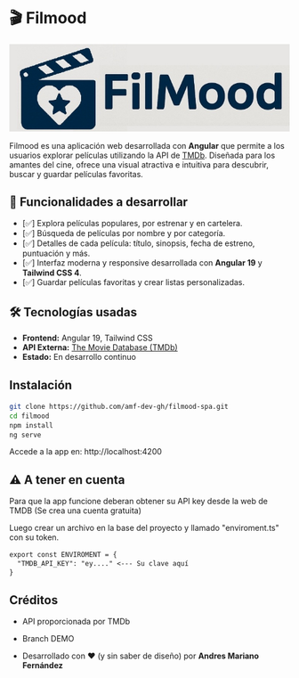 # 🎬 Filmood
![Filmood Logo](public/images/logo.jpg)

Filmood es una aplicación web desarrollada con **Angular** que permite a los usuarios explorar películas utilizando la API de [TMDb](https://www.themoviedb.org/). Diseñada para los amantes del cine, ofrece una visual atractiva e intuitiva para descubrir, buscar y guardar películas favoritas.


## 🚀 Funcionalidades a desarrollar

- [✅] Explora películas populares, por estrenar y en cartelera.
- [✅] Búsqueda de películas por nombre y por categoría.
- [✅] Detalles de cada película: título, sinopsis, fecha de estreno, puntuación y más.
- [✅] Interfaz moderna y responsive desarrollada con **Angular 19** y **Tailwind CSS 4**.
- [✅] Guardar películas favoritas y crear listas personalizadas.

## 🛠️ Tecnologías usadas

- **Frontend:** Angular 19, Tailwind CSS
- **API Externa:** [The Movie Database (TMDb)](https://www.themoviedb.org/)
- **Estado:** En desarrollo continuo


## Instalación

```bash
git clone https://github.com/amf-dev-gh/filmood-spa.git
cd filmood
npm install
ng serve
```

Accede a la app en: http://localhost:4200

## ⚠️ A tener en cuenta

Para que la app funcione deberan obtener su API key desde la web de TMDB (Se crea una cuenta gratuita)

Luego crear un archivo en la base del proyecto y llamado "enviroment.ts" con su token.

```
export const ENVIROMENT = {
  "TMDB_API_KEY": "ey...." <--- Su clave aquí
}
```

## Créditos
- API proporcionada por TMDb

- Branch DEMO

- Desarrollado con ❤️ (y sin saber de diseño) por **Andres Mariano Fernández**
